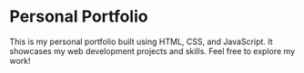 # Personal Portfolio

This is my personal portfolio built using HTML, CSS, and JavaScript. It showcases my web development projects and skills. Feel free to explore my work!


